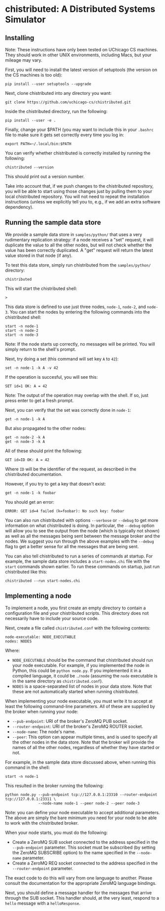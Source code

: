 chistributed: A Distributed Systems Simulator
=============================================

Installing
----------

Note: These instructions have only been tested on UChicago CS machines. They
should work in other UNIX environments, including Macs, but your mileage
may vary.

First, you will need to install the latest version of setuptools
(the version on the CS machines is too old):

    pip install --user setuptools --upgrade

Next, clone chistributed into any directory you want:

    git clone https://github.com/uchicago-cs/chistributed.git

Inside the chistributed directory, run the following:

    pip install --user -e .

Finally, change your $PATH (you may want to include this in your `.bashrc`
file to make sure it gets set correctly every time you log in:

    export PATH=~/.local/bin:$PATH

You can verify whether chistributed is correctly installed by running
the following:

    chistributed --version

This should print out a version number.

Take into account that, if we push changes to the chistributed repository, you
will be able to start using those changes just by pulling them to your local
chistributed repository. You will not need to repeat the installation instructions
(unless we explicitly tell you to, e.g., if we add an extra software dependency).


Running the sample data store
-----------------------------

We provide a sample data store in `samples/python/` that uses a very rudimentary
replication strategy: if a node receives a "set" request, it will duplicate the
value to all the other nodes, but will not check whether the value has been correctly
duplicated. A "get" request will return the latest value stored in that node (if any).

To test this data store, simply run chistributed from the `samples/python/` directory:

    chistributed

This will start the chistributed shell:

    >

This data store is defined to use just three nodes, `node-1`, `node-2`, and `node-3`. You
can start the nodes by entering the following commands into the chistributed shell:

    start -n node-1
    start -n node-2
    start -n node-3

Note: If the node starts up correctly, no messages will be printed. You will simply return
to the shell's prompt.

Next, try doing a set (this command will set key `A` to `42`):

    set -n node-1 -k A -v 42

If the operation is succesful, you will see this:

    SET id=1 OK: A = 42

Note: The output of the operation may overlap with the shell. If so, just press enter to get a fresh prompt.

Next, you can verify that the set was correctly done in `node-1`:

    get -n node-1 -k A

But also propagated to the other nodes:

    get -n node-2 -k A
    get -n node-3 -k A

All of these should print the following:

    GET id=ID OK: A = 42

Where `ID` will be the identifier of the request, as described in the chistributed documentation.

However, if you try to get a key that doesn't exist:

    get -n node-1 -k foobar

You should get an error:

    ERROR: GET id=4 failed (k=foobar): No such key: foobar

You can also run chistributed with options `--verbose` or `--debug`
to get more information on what chistributed is doing. In particular, the `--debug` option will
allow you to see the output from the node (which is typically not shown) as well as all the
messages being sent between the message broker and the nodes. We suggest you run through the
above examples with the `--debug` flag to get a better sense for all the messages that are
being sent.

You can also tell chistributed to run a series of commands at startup. For example, the sample
data store includes a `start-nodes.chi` file with the `start` commands shown earlier. To run
these commands on startup, just run chistributed like this:

    chistributed --run start-nodes.chi

Implementing a node
-------------------

To implement a node, you first create an empty directory to contain a configuration file and your chistributed scripts. This directory does not necessarily have to include your source code.

Next, create a file called `chistributed.conf` with the following contents:

    node-executable: NODE_EXECUTABLE
    nodes: NODES

Where:

- `NODE_EXECUTABLE` should be the command that chistributed should run your node executable. For example, if you implemented the node in Python, this could be `python node.py`.
If you implemented it in a compiled language, it could be `./node` (assuming the `node` executable is in
the same directory as `chistributed.conf`).
- `NODES` is a space-separated list of nodes in your data store. Note that these are not automatically
  started when running chistributed.

When implementing your node executable, you must write it to accept at least the following command-line parameters. All of these are supplied by the broker when running your node:

- `--pub-endpoint`: URI of the broker's ZeroMQ PUB socket.
- `--router-endpoint`: URI of the broker's ZeroMQ ROUTER socket.
- `--node-name`: The node's name.
- `--peer`: This option can appear multiple times, and is used to specify all the other nodes
  in the data store. Note that the broker will provide the names of all the other nodes, regardless
  of whether they have started or not.

For example, in the sample data store discussed above, when running this command in the shell:

    start -n node-1

This resulted in the broker running the following:

    python node.py --pub-endpoint tcp://127.0.0.1:23310 --router-endpoint tcp://127.0.0.1:23311 \
                   --node-name node-1 --peer node-2 --peer node-3

Note: you can define your node executable to accept additional parameters. The above are simply the
bare minimum you need for your node to be able to work with the chistributed broker.

When your node starts, you must do the following:

- Create a ZeroMQ SUB socket connected to the address specified in the `--pub-endpoint` parameter. This
  socket must be subscribed (by setting the ZeroMQ SUBSCRIBE option) to the name specified in the
  `--node-name` parameter.
- Create a ZeroMQ REQ socket connected to the address specified in the `--router-endpoint` parameter.

The exact code to do this will vary from one language to another. Please consult the documentation
for the appropriate ZeroMQ language bindings.

Next, you should define a message handler for the messages that arrive through the SUB socket.
This handler should, at the very least, respond to a `hello` message with a `helloResponse`.



